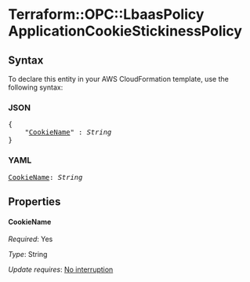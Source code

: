 # Terraform::OPC::LbaasPolicy ApplicationCookieStickinessPolicy

## Syntax

To declare this entity in your AWS CloudFormation template, use the following syntax:

### JSON

<pre>
{
    "<a href="#cookiename" title="CookieName">CookieName</a>" : <i>String</i>
}
</pre>

### YAML

<pre>
<a href="#cookiename" title="CookieName">CookieName</a>: <i>String</i>
</pre>

## Properties

#### CookieName

_Required_: Yes

_Type_: String

_Update requires_: [No interruption](https://docs.aws.amazon.com/AWSCloudFormation/latest/UserGuide/using-cfn-updating-stacks-update-behaviors.html#update-no-interrupt)

